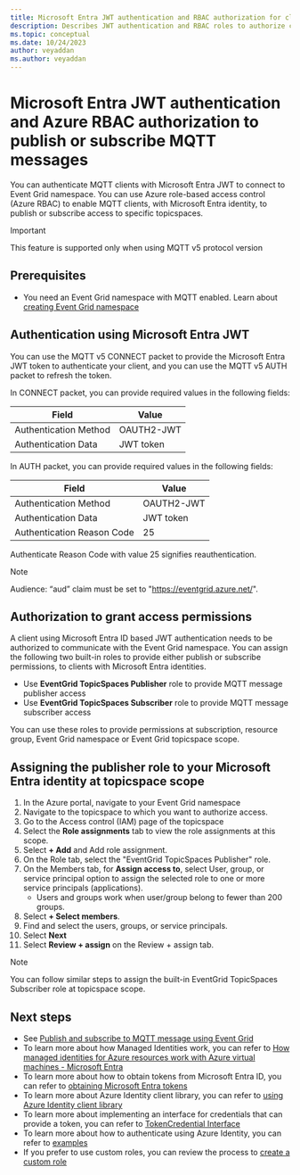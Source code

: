 ```yaml
---
title: Microsoft Entra JWT authentication and RBAC authorization for clients with Microsoft Entra identity
description: Describes JWT authentication and RBAC roles to authorize clients with Microsoft Entra identity to publish or subscribe MQTT messages
ms.topic: conceptual
ms.date: 10/24/2023
author: veyaddan
ms.author: veyaddan
---
```


# Microsoft Entra JWT authentication and Azure RBAC authorization to publish or subscribe MQTT messages
You can authenticate MQTT clients with Microsoft Entra JWT to connect to Event Grid namespace.  You can use Azure role-based access control (Azure RBAC) to enable MQTT clients, with Microsoft Entra identity, to publish or subscribe access to specific topicspaces.

> [!IMPORTANT]
> This feature is supported only when using MQTT v5 protocol version

## Prerequisites
- You need an Event Grid namespace with MQTT enabled.  Learn about [creating Event Grid namespace](/azure/event-grid/create-view-manage-namespaces#create-a-namespace)

<a name='authentication-using-azure-ad-jwt'></a>

## Authentication using Microsoft Entra JWT
You can use the MQTT v5 CONNECT packet to provide the Microsoft Entra JWT token to authenticate your client, and you can use the MQTT v5 AUTH packet to refresh the token.  

In CONNECT packet, you can provide required values in the following fields:

|Field  | Value  |
|---------|---------|
|Authentication Method | OAUTH2-JWT |
|Authentication Data | JWT token |

In AUTH packet, you can provide required values in the following fields:

|Field | Value |
|---------|---------|
| Authentication Method | OAUTH2-JWT |
| Authentication Data | JWT token |
| Authentication Reason Code | 25 |
 
Authenticate Reason Code with value 25 signifies reauthentication.

> [!NOTE]
> Audience: “aud” claim must be set to "https://eventgrid.azure.net/".

## Authorization to grant access permissions
A client using Microsoft Entra ID based JWT authentication needs to be authorized to communicate with the Event Grid namespace.  You can assign the following two built-in roles to provide either publish or subscribe permissions, to clients with Microsoft Entra identities.

- Use **EventGrid TopicSpaces Publisher** role to provide MQTT message publisher access
- Use **EventGrid TopicSpaces Subscriber** role to provide MQTT message subscriber access

You can use these roles to provide permissions at subscription, resource group, Event Grid namespace or Event Grid topicspace scope.

<a name='assign-the-custom-role-to-your-azure-ad-identity'></a>

## Assigning the publisher role to your Microsoft Entra identity at topicspace scope
1. In the Azure portal, navigate to your Event Grid namespace
1. Navigate to the topicspace to which you want to authorize access.
1. Go to the Access control (IAM) page of the topicspace
1. Select the **Role assignments** tab to view the role assignments at this scope.
1. Select **+ Add** and Add role assignment.
1. On the Role tab, select the "EventGrid TopicSpaces Publisher" role.
1. On the Members tab, for **Assign access to**, select User, group, or service principal option to assign the selected role to one or more service principals (applications).
    - Users and groups work when user/group belong to fewer than 200 groups.
1. Select **+ Select members**.
1. Find and select the users, groups, or service principals.
1. Select **Next**
1. Select **Review + assign** on the Review + assign tab.

> [!NOTE]
> You can follow similar steps to assign the built-in EventGrid TopicSpaces Subscriber role at topicspace scope. 

## Next steps
- See [Publish and subscribe to MQTT message using Event Grid](mqtt-publish-and-subscribe-portal.md)
- To learn more about how Managed Identities work, you can refer to [How managed identities for Azure resources work with Azure virtual machines - Microsoft Entra](/azure/active-directory/managed-identities-azure-resources/how-managed-identities-work-vm)  
- To learn more about how to obtain tokens from Microsoft Entra ID, you can refer to [obtaining Microsoft Entra tokens](/azure/active-directory/develop/v2-oauth2-client-creds-grant-flow#get-a-token)
- To learn more about Azure Identity client library, you can refer to [using Azure Identity client library](/azure/active-directory/managed-identities-azure-resources/how-to-use-vm-token#get-a-token-using-the-azure-identity-client-library)
- To learn more about implementing an interface for credentials that can provide a token, you can refer to [TokenCredential Interface](/java/api/com.azure.core.credential.tokencredential)
- To learn more about how to authenticate using Azure Identity, you can refer to [examples](https://github.com/Azure/azure-sdk-for-java/wiki/Azure-Identity-Examples)
- If you prefer to use custom roles, you can review the process to [create a custom role](/azure/role-based-access-control/custom-roles-portal)
